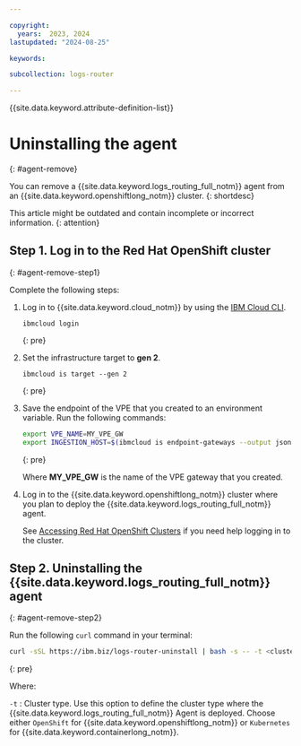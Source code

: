 ```yaml
---

copyright:
  years:  2023, 2024
lastupdated: "2024-08-25"

keywords:

subcollection: logs-router

---
```


{{site.data.keyword.attribute-definition-list}}

# Uninstalling the agent
{: #agent-remove}

You can remove a {{site.data.keyword.logs_routing_full_notm}} agent from an {{site.data.keyword.openshiftlong_notm}} cluster.
{: shortdesc}

This article might be outdated and contain incomplete or incorrect information.
{: attention}

## Step 1. Log in to the Red Hat OpenShift cluster
{: #agent-remove-step1}

Complete the following steps:

1. Log in to {{site.data.keyword.cloud_notm}} by using the [IBM Cloud CLI](/docs/cli?topic=cli-install-ibmcloud-cli).

   ```text
   ibmcloud login
   ```
   {: pre}

2. Set the infrastructure target to **gen 2**.

   ```text
   ibmcloud is target --gen 2
   ```
   {: pre}

3. Save the endpoint of the VPE that you created to an environment variable. Run the following commands:

    ```sh
    export VPE_NAME=MY_VPE_GW
    export INGESTION_HOST=$(ibmcloud is endpoint-gateways --output json | jq -r '.[] | select(.name==env.VPE_NAME) | .service_endpoint ')
    ```
    {: pre}

    Where **MY_VPE_GW** is the name of the VPE gateway that you created.

4. Log in to the {{site.data.keyword.openshiftlong_notm}} cluster where you plan to deploy the {{site.data.keyword.logs_routing_full_notm}} agent.

    See [Accessing Red Hat OpenShift Clusters](https://cloud.ibm.com/docs/openshift?topic=openshift-access_cluster) if you need help logging in to the cluster.


## Step 2. Uninstalling the {{site.data.keyword.logs_routing_full_notm}} agent
{: #agent-remove-step2}

Run the following `curl` command in your terminal:

```sh
curl -sSL https://ibm.biz/logs-router-uninstall | bash -s -- -t <cluster_type>
```
{: pre}

Where:

`-t`
:   Cluster type. Use this option to define the cluster type where the {{site.data.keyword.logs_routing_full_notm}} Agent is deployed. Choose either `OpenShift` for {{site.data.keyword.openshiftlong_notm}} or `Kubernetes` for {{site.data.keyword.containerlong_notm}}.
